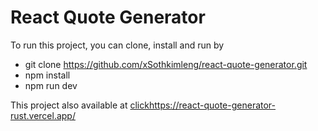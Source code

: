 # React Quote Generator

To run this project, you can clone, install and run by

- git clone https://github.com/xSothkimleng/react-quote-generator.git
- npm install
- npm run dev

This project also available at [click](https://react-quote-generator-rust.vercel.app/)https://react-quote-generator-rust.vercel.app/
